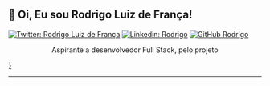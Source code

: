 <h2> 🤙 Oi, Eu sou Rodrigo Luiz de França!</h2> 

[![Twitter: Rodrigo Luiz de França](https://img.shields.io/twitter/follow/rodrigolfranca?style=social)](https://twitter.com/rodrigolfranca)
[![Linkedin: Rodrigo](https://img.shields.io/badge/-rodrigozaum-blue?style=flat-square&logo=Linkedin&logoColor=white&link=https://www.linkedin.com/in/rodrigozaum/)](https://www.linkedin.com/in/rodrigozaum/)
[![GitHub Rodrigo](https://img.shields.io/github/followers/rdgZAUM?label=follow&style=social)](https://github.com/rdgZAUM)


<p align="center">Aspirante a desenvolvedor Full Stack, pelo projeto <a href="https://sejaalphaedtech.org.br/%22%3EAlpha EdTech</a>  do Instituto Alpha Lumen</p></br>


const rodrigo = {
  pronouns: "he" | "his",
  code: [Javascript, HTML, CSS],
  tools: [React, Node, Styled-Components, Jest],
  architecture: ["microservices", "event-driven", "design system pattern"],
  techCommunities: {
                        coorganizer: "AfroPython",
                        speaker: "Latinity",
                        mentor: "Luana Lessa"
                      },
  funFact: "Eu tenho bugs de estimação"

}


---